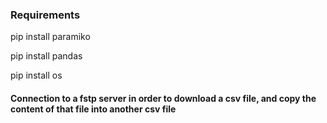 ### Requirements

pip install paramiko

pip install pandas

pip install os



#### Connection to a fstp server in order to download a csv file, and copy the content of that file into another csv file
